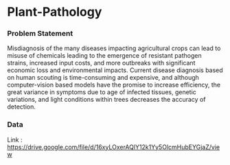 # Plant-Pathology


### Problem Statement
Misdiagnosis of the many diseases impacting agricultural crops can lead to misuse of chemicals leading to the emergence of resistant pathogen strains, increased input costs, and more outbreaks with significant economic loss and environmental impacts. Current disease diagnosis based on human scouting is time-consuming and expensive, and although computer-vision based models have the promise to increase efficiency, the great variance in symptoms due to age of infected tissues, genetic variations, and light conditions within trees decreases the accuracy of detection.

### Data 
Link : https://drive.google.com/file/d/16xyLOxerAQlY12k1Yy5OlcmHubEYGjaZ/view
